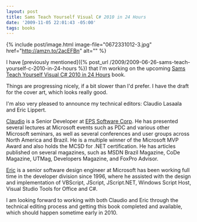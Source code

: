 ```yaml
---
layout: post
title: Sams Teach Yourself Visual C# 2010 in 24 Hours
date: '2009-11-05 22:01:43 -05:00'
tags: books
---
```


{% include post/image.html image-file="0672331012-3.jpg" href="http://amzn.to/2acEFBn" alt="" %} 

I have [previously mentioned]({% post_url /2009/2009-06-26-sams-teach-yourself-c-2010-in-24-hours %}) that I'm working on the upcoming <u>Sams Teach Yourself Visual C# 2010 in 24 Hours</u> book.

Things are progressing nicely, if a bit slower than I'd prefer. I have the draft for the cover art, which looks really good.

I'm also very pleased to announce my technical editors: Claudio Lasaala and Eric Lippert.

[Claudio](http://claudiolassala.spaces.live.com) is a Senior Developer at [EPS Software Corp](http://eps-software.com/). He has presented several lectures at Microsoft events such as PDC and various other Microsoft seminars, as well as several conferences and user groups across North America and Brazil. He is a multiple winner of the Microsoft MVP Award and also holds the MCSD for .NET certification. He has articles published on several magazines, such as MSDN Brazil Magazine, CoDe Magazine, UTMag, Developers Magazine, and FoxPro Advisor.

[Eric](http://blogs.msdn.com/ericlippert) is a senior software design engineer at Microsoft has been working full time in the developer division since 1996, where he assisted with the design and implementation of VBScript, JScript, JScript.NET, Windows Script Host, Visual Studio Tools for Office and C#.

I am looking forward to working with both Claudio and Eric through the technical editing process and getting this book completed and available, which should happen sometime early in 2010.
